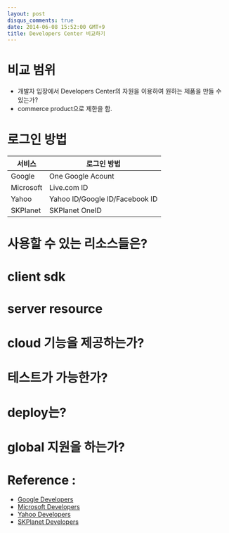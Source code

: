 ```yaml
---
layout: post
disqus_comments: true
date: 2014-06-08 15:52:00 GMT+9
title: Developers Center 비교하기 
---
```

# 비교 범위
- 개발자 입장에서 Developers Center의 자원을 이용하여 원하는 제품을 만들 수 있는가?
- commerce product으로 제한을 함.

# 로그인 방법
서비스 | 로그인 방법 
------------ | -------------
Google | One Google Acount
Microsoft | Live.com ID
Yahoo | Yahoo ID/Google ID/Facebook ID
SKPlanet | SKPlanet OneID

# 사용할 수 있는 리소스들은?

# client sdk 

# server resource 

# cloud 기능을 제공하는가? 

# 테스트가 가능한가?

# deploy는?

# global 지원을 하는가? 


# Reference : 
* [Google Developers]( https://developers.skplanetx.com )
* [Microsoft Developers]( http://msdn.microsoft.com/dn271880 )
* [Yahoo Developers]( https://developer.yahoo.com )
* [SKPlanet Developers]( https://developers.skplanetx.com )
